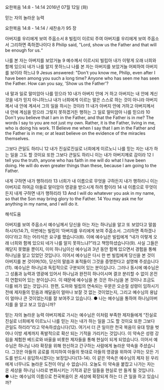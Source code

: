요한복음 14:8 - 14:14 
2016년 07월 12일 (화)

믿는 자의 놀라운 능력



요한복음 14:8 - 14:14 / 새찬송가 95 장


아버지를 우리에게 보여 주옵소서
8 빌립이 이르되 주여 아버지를 우리에게 보여 주옵소서 그리하면 족하겠나이다 
8 Philip said, "Lord, show us the Father and that will be enough for us.“

나를 본 자는 아버지를 보았거늘
9 예수께서 이르시되 빌립아 내가 이렇게 오래 너희와 함께 있으되 네가 나를 알지 못하느냐 나를 본 자는 아버지를 보았거늘 어찌하여 아버지를 보이라 하느냐 
9 Jesus answered: "Don't you know me, Philip, even after I have been among you such a long time? Anyone who has seen me has seen the Father. How can you say, 'Show us the Father'?

내 말과 일로 말미암아 나를 믿으라
10 내가 아버지 안에 거 하고 아버지는 내 안에 계신 것을 네가 믿지 아니하느냐 내가 너희에게 이르는 말은 스스로 하는 것이 아니라 아버지께서 내 안에 계셔서 그의 일을 하시는 것이라 11 내가 아버지 안에 거하고 아버지께서 내 안에 계심을 믿으라 그렇지 못하겠거든 행하는 그 일로 말미암아 나를 믿으라
10 Don't you believe that I am in the Father, and that the Father is in me? The words I say to you are not just my own. Rather, it is the Father, living in me, who is doing his work. 11 Believe me when I say that I am in the Father and the Father is in me; or at least believe on the evidence of the miracles themselves. 

그보다 큰일도 하리니
12 내가 진실로진실로 너희에게 이르노니 나를 믿는 자는 내가 하는 일을 그도 할 것이요 또한 그보다 큰일도 하리니 이는 내가 아버지께로 감이라 
12 I tell you the truth, anyone who has faith in me will do what I have been doing. He will do even greater things than these, because I am going to the Father. 

내게 구하면 내가 행하리라
13 너희가 내 이름으로 무엇을 구하든지 내가 행하리니 이는 아버지로 하여금 아들로 말미암아 영광을 받으시게 하려 함이라 14 내 이름으로 무엇이든지 내게 구하면 내가 행하리라
13 And I will do whatever you ask in my name, so that the Son may bring glory to the Father. 14 You may ask me for anything in my name, and I will do it.

해석도움





아버지를 보여 주옵소서 
예수님께서 당신을 아는 자는 하나님을 알고 또 보았다고 말씀하시자(14:7), 이번에는 빌립이 ‘아버지를 우리에게 보여 주옵소서. 그리하면 족하겠나이다’라고 하는 어리석은 요구를 했습니다(8). 이에 예수님은 빌립에게 “내가 이렇게 오래 너희와 함께 있으되 네가 나를 알지 못하느냐?”라고 책망하셨습니다(9). 사실 그들은 깨닫지 못했을 뿐이지, 이미 하나님이신 예수님과 3년 동안 함께 있으면서 경험을 통해 하나님을 알고 있었던 것입니다. 이어서 예수님은 다시 한 번 빌립에게 당신을 본 것이 아버지를 본 것이며(10), 당신의 말씀과 표적들이 그것을 증명한다고 설명해 주셨습니다(11). 예수님은 하나님과 독립적으로 구분되어 있는 분이십니다. 그러나 동시에 예수님은 그 성품과 능력과 영광에 있어서 하나님과 완전히 하나이시며 결코 분리할 수 없이 온전히 연합되어 있는 분이십니다. 이 때문에 예수님을 본 것은 하나님을 본 것이나 조금도 다를 바가 없는 것입니다. 한편, 도마와 빌립의 연속되는 우문은 오순절 성령이 임하시기 전에 제자들의 믿음과 깨달음이 얼마나 보잘 것 없는 것이었는지, 그리고 예수님의 용납이 얼마나 큰 것이었는지를 잘 보여주고 있습니다.
● 나는 예수님을 통하여 하나님아버지를 을 알고 보고 있습니까? 

믿는 자의 놀라운 능력 
아버지께로 가시는 예수님은 이처럼 부족한 제자들에게 “진실로진실로 너희에게 이르노니 나를 믿는 자는 내가 하는 일을 그도 할 것이요 또한 그보다 큰일도 하리라”라고 약속하셨습니다(12). 여기서 더 큰 일이란 천국 복음이 유대 땅을 벗어나 이방 세계까지 폭발적으로 확산 되는 기적을 가리키는 것입니다. 이 약속은 성령 강림을 체험한 베드로와 바울을 비롯한 제자들을 통해 현실이 되게 되었습니다. 이어서 예수님은 하나님 나라 확장을 위해 헌신하고 간구하는 사람에게 놀라운 약속을 주셨습니다. 그것은 아들의 공로를 의지하여 아들의 뜻대로 아들의 영광을 위하여 구하는 모든 기도를 반드시 응답하시겠다는 보장입니다(13-14). 이 같은 약속은 예수님의 제자 된 우리에게 너무나도 놀라운 도전이 아닐 수 없습니다. 오늘도 이 약속을 붙잡고 나가는 자는 온 세상을 하나님 나라로 변화시키는 기적과 같은 일들을 현실로 만
들게 될 것입니다.
● 나는 예수님의 이름으로 천국복음이 온 세상에 확장되게 하는 더 큰 일을 하고 있습니까?